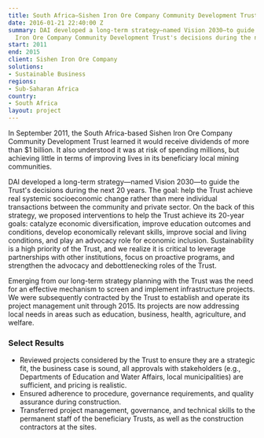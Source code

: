 ```yaml
---
title: South Africa—Sishen Iron Ore Company Community Development Trust
date: 2016-01-21 22:40:00 Z
summary: DAI developed a long-term strategy—named Vision 2030—to guide the Sishen
  Iron Ore Company Community Development Trust's decisions during the next 20 years.
start: 2011
end: 2015
client: Sishen Iron Ore Company
solutions:
- Sustainable Business
regions:
- Sub-Saharan Africa
country:
- South Africa
layout: project
---
```


In September 2011, the South Africa-based Sishen Iron Ore Company Community Development Trust learned it would receive dividends of more than $1 billion. It also understood it was at risk of spending millions, but achieving little in terms of improving lives in its beneficiary local mining communities.

DAI developed a long-term strategy—named Vision 2030—to guide the Trust's decisions during the next 20 years. The goal: help the Trust achieve real systemic socioeconomic change rather than mere individual transactions between the community and private sector. On the back of this strategy, we proposed interventions to help the Trust achieve its 20-year goals: catalyze economic diversification, improve education outcomes and conditions, develop economically relevant skills, improve social and living conditions, and play an advocacy role for economic inclusion. Sustainability is a high priority of the Trust, and we realize it is critical to leverage partnerships with other institutions, focus on proactive programs, and strengthen the advocacy and debottlenecking roles of the Trust.

Emerging from our long-term strategy planning with the Trust was the need for an effective mechanism to screen and implement infrastructure projects. We were subsequently contracted by the Trust to establish and operate its project management unit through 2015. Its projects are now addressing local needs in areas such as education, business, health, agriculture, and welfare.

### Select Results

* Reviewed projects considered by the Trust to ensure they are a strategic fit, the business case is sound, all approvals with stakeholders (e.g., Departments of Education and Water Affairs, local municipalities) are sufficient, and pricing is realistic.
* Ensured adherence to procedure, governance requirements, and quality assurance during construction.
* Transferred project management, governance, and technical skills to the permanent staff of the beneficiary Trusts, as well as the construction contractors at the sites.
